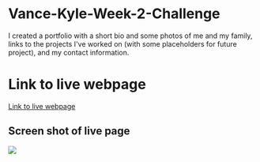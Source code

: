 # Vance-Kyle-Week-2-Challenge
<p>
I created a portfolio with a short bio and some photos of me and my family, links to the projects I've worked on (with some placeholders for future project), and my contact information.
 </p>
<h1>Link to live webpage</h1>
<a href="https://kyle-vance.github.io/Vance-Kyle-Week-2-Challenge" alt=Link to my portfolio> Link to live webpage </a>
 <br>
  <h2>Screen shot of live page</h2>
<img src="https://user-images.githubusercontent.com/105682564/178078477-9dd78eab-b1e3-4c88-92b3-90c1287c755c.png"> 

  
